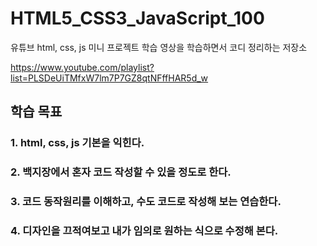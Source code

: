 # HTML5_CSS3_JavaScript_100

유튜브 html, css, js 미니 프로젝트 학습 영상을 학습하면서 코디 정리하는 저장소

https://www.youtube.com/playlist?list=PLSDeUiTMfxW7lm7P7GZ8qtNFffHAR5d_w


## 학습 목표  
### 1. html, css, js 기본을 익힌다.     
### 2. 백지장에서 혼자 코드 작성할 수 있을 정도로 한다.  
### 3. 코드 동작원리를 이해하고, 수도 코드로 작성해 보는 연습한다.
### 4. 디자인을 끄적여보고 내가 임의로 원하는 식으로 수정해 본다. 